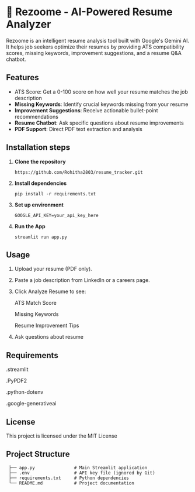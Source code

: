 # 📄 Rezoome - AI-Powered Resume Analyzer

Rezoome is an intelligent resume analysis tool built with Google's Gemini AI. It helps job seekers optimize their resumes by providing ATS compatibility scores, missing keywords, improvement suggestions, and a resume Q&A chatbot.

##  Features

-  ATS Score: Get a 0-100 score on how well your resume matches the job description
- **Missing Keywords**: Identify crucial keywords missing from your resume
-  **Improvement Suggestions**: Receive actionable bullet-point recommendations
-  **Resume Chatbot**: Ask specific questions about resume improvements
-  **PDF Support**: Direct PDF text extraction and analysis

## Installation steps

1. **Clone the repository**

       https://github.com/Rohitha2803/resume_tracker.git

3. **Install dependencies**

       pip install -r requirements.txt
   
3. **Set up environment**

       GOOGLE_API_KEY=your_api_key_here

 4. **Run the App**

        streamlit run app.py

## Usage
  
   1. Upload your resume (PDF only).

   2. Paste a job description from LinkedIn or a careers page.

   3. Click Analyze Resume to see:

       ATS Match Score

       Missing Keywords

       Resume Improvement Tips

   4. Ask questions about resume

## Requirements
    
  .streamlit

  .PyPDF2

  .python-dotenv

  .google-generativeai

## License
        
  This project is licensed under the MIT License

##  Project Structure

     ├── app.py               # Main Streamlit application
     ├── .env                 # API key file (ignored by Git)
     ├── requirements.txt     # Python dependencies
     └── README.md            # Project documentation

     
